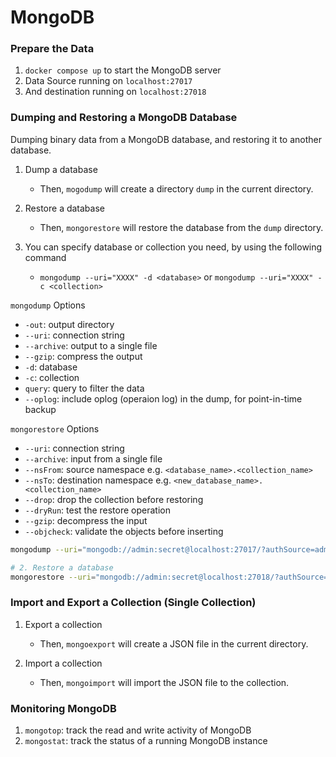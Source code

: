 # MongoDB

### Prepare the Data

1. `docker compose up` to start the MongoDB server
2. Data Source running on `localhost:27017`
3. And destination running on `localhost:27018`

### Dumping and Restoring a MongoDB Database

Dumping binary data from a MongoDB database, and restoring it to another database.

1. Dump a database
   - Then, `mogodump` will create a directory `dump` in the current directory.

2. Restore a database
   - Then, `mongorestore` will restore the database from the `dump` directory.

3. You can specify database or collection you need, by using the following command
   - `mongodump --uri="XXXX" -d <database>` or `mongodump --uri="XXXX" -c <collection>`

`mongodump` Options

- `-out`: output directory
- `--uri`: connection string
- `--archive`: output to a single file
- `--gzip`: compress the output
- `-d`: database
- `-c`: collection
- `query`: query to filter the data
- `--oplog`: include oplog (operaion log) in the dump, for point-in-time backup

`mongorestore` Options

- `--uri`: connection string
- `--archive`: input from a single file
- `--nsFrom`: source namespace e.g. `<database_name>.<collection_name>`
- `--nsTo`: destination namespace e.g. `<new_database_name>.<collection_name>`
- `--drop`: drop the collection before restoring
- `--dryRun`: test the restore operation
- `--gzip`: decompress the input
- `--objcheck`: validate the objects before inserting

```bash {"id":"01HZPR6NWZ1V9J18DDPG1SSMPM"}
mongodump --uri="mongodb://admin:secret@localhost:27017/?authSource=admin"

# 2. Restore a database
mongorestore --uri="mongodb://admin:secret@localhost:27018/?authSource=admin"
```

### Import and Export a Collection (Single Collection)

1. Export a collection
   - Then, `mongoexport` will create a JSON file in the current directory.

2. Import a collection
   - Then, `mongoimport` will import the JSON file to the collection.

### Monitoring MongoDB

1. `mongotop`: track the read and write activity of MongoDB
2. `mongostat`: track the status of a running MongoDB instance
